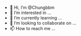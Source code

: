 - 👋 Hi, I’m @Chungbbm
- 👀 I’m interested in ...
- 🌱 I’m currently learning ...
- 💞️ I’m looking to collaborate on ...
- 📫 How to reach me ...

<!---
Chungbbm/Chungbbm is a ✨ special ✨ repository because its `README.md` (this file) appears on your GitHub profile.
You can click the Preview link to take a look at your changes.
--->

